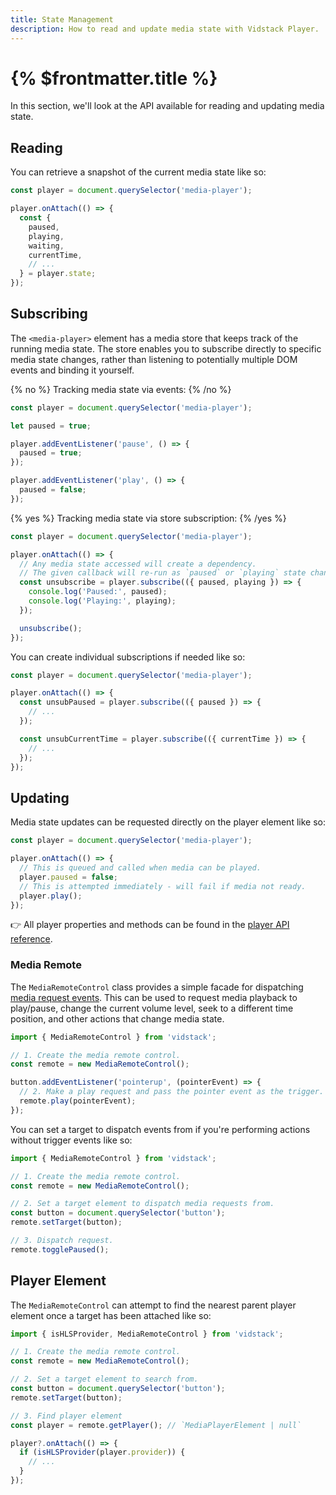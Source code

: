 ```yaml
---
title: State Management
description: How to read and update media state with Vidstack Player.
---
```


# {% $frontmatter.title %}

In this section, we'll look at the API available for reading and updating media state.

## Reading

You can retrieve a snapshot of the current media state like so:

```js
const player = document.querySelector('media-player');

player.onAttach(() => {
  const {
    paused,
    playing,
    waiting,
    currentTime,
    // ...
  } = player.state;
});
```

## Subscribing

The `<media-player>` element has a media store that keeps track of the running media state.
The store enables you to subscribe directly to specific media state changes, rather than
listening to potentially multiple DOM events and binding it yourself.

{% no %}
Tracking media state via events:
{% /no %}

```js
const player = document.querySelector('media-player');

let paused = true;

player.addEventListener('pause', () => {
  paused = true;
});

player.addEventListener('play', () => {
  paused = false;
});
```

{% yes %}
Tracking media state via store subscription:
{% /yes %}

```js
const player = document.querySelector('media-player');

player.onAttach(() => {
  // Any media state accessed will create a dependency.
  // The given callback will re-run as `paused` or `playing` state changes.
  const unsubscribe = player.subscribe(({ paused, playing }) => {
    console.log('Paused:', paused);
    console.log('Playing:', playing);
  });

  unsubscribe();
});
```

You can create individual subscriptions if needed like so:

```js
const player = document.querySelector('media-player');

player.onAttach(() => {
  const unsubPaused = player.subscribe(({ paused }) => {
    // ...
  });

  const unsubCurrentTime = player.subscribe(({ currentTime }) => {
    // ...
  });
});
```

## Updating

Media state updates can be requested directly on the player element like so:

```js
const player = document.querySelector('media-player');

player.onAttach(() => {
  // This is queued and called when media can be played.
  player.paused = false;
  // This is attempted immediately - will fail if media not ready.
  player.play();
});
```

👉 All player properties and methods can be found in the [player API reference](/docs/player/components/layout/player/api).

### Media Remote

The `MediaRemoteControl` class provides a simple facade for dispatching
[media request events](/docs/player/core-concepts/events#request-events). This can be used to
request media playback to play/pause, change the current volume level, seek to a different time
position, and other actions that change media state.

```ts
import { MediaRemoteControl } from 'vidstack';

// 1. Create the media remote control.
const remote = new MediaRemoteControl();

button.addEventListener('pointerup', (pointerEvent) => {
  // 2. Make a play request and pass the pointer event as the trigger.
  remote.play(pointerEvent);
});
```

You can set a target to dispatch events from if you're performing actions without trigger events
like so:

```ts
import { MediaRemoteControl } from 'vidstack';

// 1. Create the media remote control.
const remote = new MediaRemoteControl();

// 2. Set a target element to dispatch media requests from.
const button = document.querySelector('button');
remote.setTarget(button);

// 3. Dispatch request.
remote.togglePaused();
```

## Player Element

The `MediaRemoteControl` can attempt to find the nearest parent player element once a target has
been attached like so:

```ts
import { isHLSProvider, MediaRemoteControl } from 'vidstack';

// 1. Create the media remote control.
const remote = new MediaRemoteControl();

// 2. Set a target element to search from.
const button = document.querySelector('button');
remote.setTarget(button);

// 3. Find player element
const player = remote.getPlayer(); // `MediaPlayerElement | null`

player?.onAttach(() => {
  if (isHLSProvider(player.provider)) {
    // ...
  }
});
```
